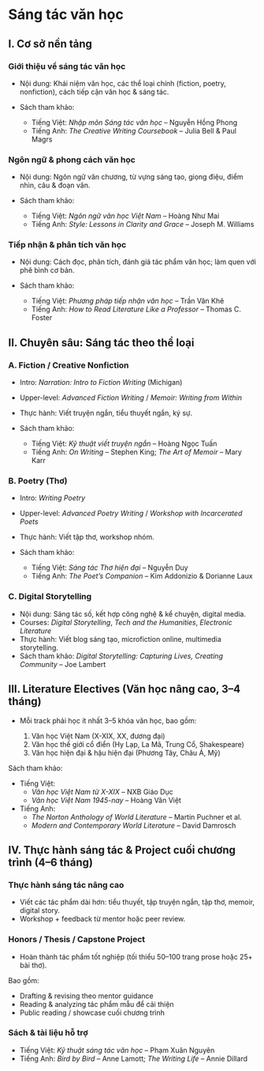 # Sáng tác văn học

## I. Cơ sở nền tảng

### Giới thiệu về sáng tác văn học

- Nội dung: Khái niệm văn học, các thể loại chính (fiction, poetry, nonfiction), cách tiếp cận văn học & sáng tác.
- Sách tham khảo:

    - Tiếng Việt: _Nhập môn Sáng tác văn học_ – Nguyễn Hồng Phong
    - Tiếng Anh: _The Creative Writing Coursebook_ – Julia Bell & Paul Magrs

### Ngôn ngữ & phong cách văn học

- Nội dung: Ngôn ngữ văn chương, từ vựng sáng tạo, giọng điệu, điểm nhìn, câu & đoạn văn.
- Sách tham khảo:

    - Tiếng Việt: _Ngôn ngữ văn học Việt Nam_ – Hoàng Như Mai
    - Tiếng Anh: _Style: Lessons in Clarity and Grace_ – Joseph M. Williams

### Tiếp nhận & phân tích văn học

- Nội dung: Cách đọc, phân tích, đánh giá tác phẩm văn học; làm quen với phê bình cơ bản.
- Sách tham khảo:

    - Tiếng Việt: _Phương pháp tiếp nhận văn học_ – Trần Văn Khê
    - Tiếng Anh: _How to Read Literature Like a Professor_ – Thomas C. Foster

## II. Chuyên sâu: Sáng tác theo thể loại

### A. Fiction / Creative Nonfiction

- Intro: _Narration: Intro to Fiction Writing_ (Michigan)
- Upper-level: _Advanced Fiction Writing_ / _Memoir: Writing from Within_
- Thực hành: Viết truyện ngắn, tiểu thuyết ngắn, ký sự.
- Sách tham khảo:

    - Tiếng Việt: _Kỹ thuật viết truyện ngắn_ – Hoàng Ngọc Tuấn
    - Tiếng Anh: _On Writing_ – Stephen King; _The Art of Memoir_ – Mary Karr

### B. Poetry (Thơ)

- Intro: _Writing Poetry_
- Upper-level: _Advanced Poetry Writing_ / _Workshop with Incarcerated Poets_
- Thực hành: Viết tập thơ, workshop nhóm.
- Sách tham khảo:

    - Tiếng Việt: _Sáng tác Thơ hiện đại_ – Nguyễn Duy
    - Tiếng Anh: _The Poet’s Companion_ – Kim Addonizio & Dorianne Laux

### C. Digital Storytelling

- Nội dung: Sáng tác số, kết hợp công nghệ & kể chuyện, digital media.
- Courses: _Digital Storytelling_, _Tech and the Humanities_, _Electronic Literature_
- Thực hành: Viết blog sáng tạo, microfiction online, multimedia storytelling.
- Sách tham khảo: _Digital Storytelling: Capturing Lives, Creating Community_ – Joe Lambert

## III. Literature Electives (Văn học nâng cao, 3–4 tháng)

- Mỗi track phải học ít nhất 3–5 khóa văn học, bao gồm:

  1. Văn học Việt Nam (X-XIX, XX, đương đại)
  2. Văn học thế giới cổ điển (Hy Lạp, La Mã, Trung Cổ, Shakespeare)
  3. Văn học hiện đại & hậu hiện đại (Phương Tây, Châu Á, Mỹ)

Sách tham khảo:

- Tiếng Việt:
    - _Văn học Việt Nam từ X-XIX_ – NXB Giáo Dục
    - _Văn học Việt Nam 1945-nay_ – Hoàng Văn Việt
- Tiếng Anh:
    - _The Norton Anthology of World Literature_ – Martin Puchner et al.
    - _Modern and Contemporary World Literature_ – David Damrosch

## IV. Thực hành sáng tác & Project cuối chương trình (4–6 tháng)

### Thực hành sáng tác nâng cao

- Viết các tác phẩm dài hơn: tiểu thuyết, tập truyện ngắn, tập thơ, memoir, digital story.
- Workshop + feedback từ mentor hoặc peer review.

### Honors / Thesis / Capstone Project

- Hoàn thành tác phẩm tốt nghiệp (tối thiểu 50–100 trang prose hoặc 25+ bài thơ).

Bao gồm:

- Drafting & revising theo mentor guidance
- Reading & analyzing tác phẩm mẫu để cải thiện
- Public reading / showcase cuối chương trình

### Sách & tài liệu hỗ trợ

- Tiếng Việt: _Kỹ thuật sáng tác văn học_ – Phạm Xuân Nguyên
- Tiếng Anh: _Bird by Bird_ – Anne Lamott; _The Writing Life_ – Annie Dillard
